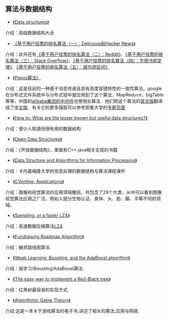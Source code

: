 ## 算法与数据结构

* [《Data structures》](http://isa.unomaha.edu/wp-content/uploads/2012/08/Advanced-Data-structures.pdf)

介绍：高级数据结构大全

* [《基于用户投票的排名算法（一）：Delicious和Hacker News》](http://www.ruanyifeng.com/blog/2012/02/ranking_algorithm_hacker_news.html)

介绍：此外还有[《基于用户投票的排名算法（二）：Reddit》](http://www.ruanyifeng.com/blog/2012/03/ranking_algorithm_reddit.html)、[《基于用户投票的排名算法（三）：Stack Overflow》](http://www.ruanyifeng.com/blog/2012/03/ranking_algorithm_stack_overflow.html)、[《基于用户投票的排名算法（四）：牛顿冷却定律》](http://www.ruanyifeng.com/blog/2012/03/ranking_algorithm_newton_s_law_of_cooling.html)、[《基于用户投票的排名算法（五）：威尔逊区间》](http://www.ruanyifeng.com/blog/2012/03/ranking_algorithm_wilson_score_interval.html)

* [《Paxos算法》](http://zh.wikipedia.org/wiki/Paxos%E7%AE%97%E6%B3%95)

介绍：这是目前的一种基于消息传递且具有高度容错特性的一致性算法，google在分布式文件系统中与分布式锁中就应用到了这个算法，MapReduce，bigTable等等，中国的[alibaba集团的中间件](http://jm-blog.aliapp.com/?tag=paxos)也使用此算法．他们把这个算法的[英文版](http://research.microsoft.com/en-us/um/people/lamport/pubs/lamport-paxos.pdf)翻译成了[中文版](http://wenku.baidu.com/view/87276e1dfad6195f312ba6d7.html)．有关它的更多描叙可以参考耶鲁大学的[专题页面](http://www.cs.yale.edu/homes/aspnes/pinewiki/Paxos.html)

* [《How to: What are the lesser known but useful data structures?》](http://sevennet.org/2014/11/21/how-to-what-are-the-lesser-known-but-useful-data-structures/)

介绍：很少人知道但很有用的数据结构

* [《Open Data Structures》](http://opendatastructures.org/)

介绍：《开放数据结构》，里面有C++.java相关实现的书籍

* [《Data Structure and Algorithms for Information Processing》](http://www.andrew.cmu.edu/user/mm6/95-771/schedule.html)

介绍：卡内基梅隆大学的信息处理的数据结构与算法课程课件

* [《CVonline: Applications》](http://homepages.inf.ed.ac.uk/rbf/CVonline/applic.htm)

介绍：图像和视觉算法的应用领域概括，共包含了29个大类，从中可以看到图像视觉算法应用之广泛。例如人就分生物认证、身体、头、脸、脚、手等不同的领域。

* [《Sampling, or a faster LZ4》](http://fastcompression.blogspot.fr/2015/04/sampling-or-faster-lz4.html)

介绍：高速数据压缩算法[LZ4](https://github.com/Cyan4973/lz4).

* [《Fundraising Roadmap Algorithm》](http://codingvc.com/fundraising-roadmap-algorithm/)

介绍：融资路线图算法.

* [《Weak Learning, Boosting, and the AdaBoost algorithm》](http://jeremykun.com/2015/05/18/boosting-census/)

介绍：弱学习/Boosting/AdaBoost算法.

* [《The easy way to implement a Red-Black tree》](http://www.garrisonjensen.com/programming/2015/05/15/easy-red-black-tree.html)

介绍：红黑树最容易的实现方式.

* [《Algorithmic Game Theory》](http://www.cambridge.org/journals/nisan/downloads/Nisan_Non-printable.pdf)

介绍:这是一本关于游戏算法的电子书,讲述了相关的算法,应用与网络.
